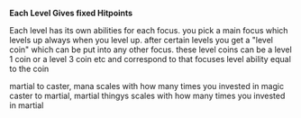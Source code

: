 **Each Level Gives fixed Hitpoints**

Each level has its own abilities for each focus. 
you pick a main focus which levels up always when you level up. 
after certain levels you get a "level coin" which can be put into any other focus.
these level coins can be a level 1 coin or a level 3 coin etc and correspond to that focuses level ability equal to the coin

martial to caster, mana scales with how many times you invested in magic
caster to martial, martial thingys scales with how many times you invested in martial